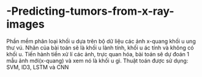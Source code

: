 # -Predicting-tumors-from-x-ray-images
Phần mềm phân loại khối u dựa trên bộ dữ liệu các ảnh x-quang khối u ung thư vú. Nhãn của bài toán sẽ là khối u lành tính, khối u ác tính và không có khối u. Tiến hành tiền xử lí các ảnh, trực quan hóa, bài toán sẽ dự đoán 1 mẫu ảnh mới(x-quang) và xem nó là khối u gì. Thuật toán được sử dụng: SVM, ID3, LSTM và CNN
